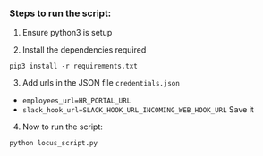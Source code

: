 ### Steps to run the script:

1. Ensure python3 is setup 


2. Install the dependencies required

```
pip3 install -r requirements.txt
```


3. Add urls in the JSON file `credentials.json` 
- `employees_url=HR_PORTAL_URL`
- `slack_hook_url=SLACK_HOOK_URL_INCOMING_WEB_HOOK_URL`
Save it


4. Now to run the script:
```
python locus_script.py
```
